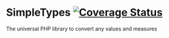 # SimpleTypes [![Coverage Status](https://coveralls.io/repos/smetdenis/SimpleTypes/badge.svg)](https://coveralls.io/r/smetdenis/SimpleTypes)
The universal PHP library to convert any values and measures
